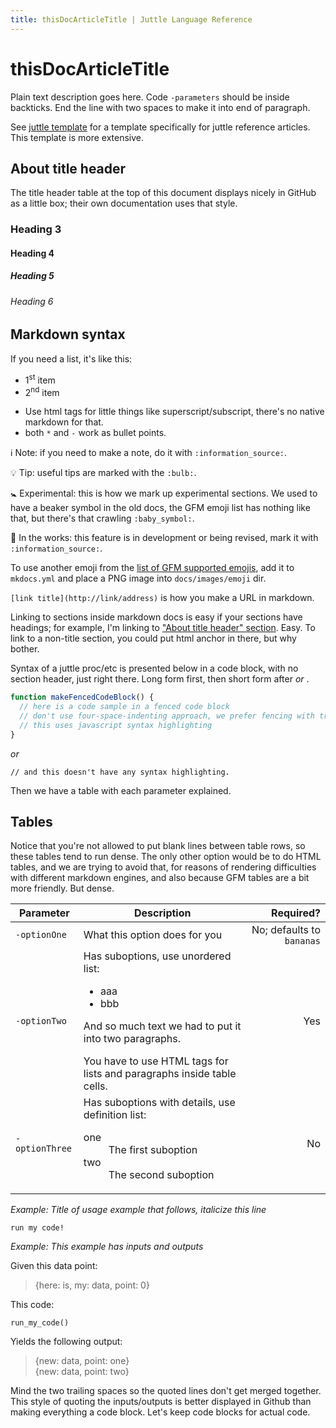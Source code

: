 ```yaml
---
title: thisDocArticleTitle | Juttle Language Reference
---
```


thisDocArticleTitle
========

Plain text description goes here. Code `-parameters` should be inside backticks. End the line with two spaces to make it into end of paragraph.  

See [juttle template](../doc_templates/juttle_TEMPLATE.md) for a template specifically for juttle reference articles. This template is more extensive.

## About title header

The title header table at the top of this document displays nicely in GitHub as a little box; their own documentation uses that style.

### Heading 3

#### Heading 4

##### Heading 5

###### Heading 6

## Markdown syntax

If you need a list, it's like this:
  * 1<sup>st</sup> item
  * 2<sup>nd</sup> item
  - Use html tags for little things like superscript/subscript, there's no native markdown for that.
  - both `*` and `-` work as bullet points.

:information_source: Note: if you need to make a note, do it with `:information_source:`.

:bulb: Tip: useful tips are marked with the `:bulb:`.

:baby_symbol: Experimental: this is how we mark up experimental sections. We used to have a beaker symbol in the old docs, the GFM emoji list has nothing like that, but there's that crawling `:baby_symbol:`.

:construction: In the works: this feature is in development or being revised, mark it with `:information_source:`.

To use another emoji from the [list of GFM supported emojis](http://www.emoji-cheat-sheet.com/), add it to `mkdocs.yml` and place a PNG image into `docs/images/emoji` dir.

`[link title](http://link/address)` is how you make a URL in markdown.

Linking to sections inside markdown docs is easy if your sections have headings; for example, I'm linking to ["About title header" section](#about-title-header). Easy. To link to a non-title section, you could put html anchor in there, but why bother.

Syntax of a juttle proc/etc is presented below in a code block, with no section header, just right there. Long form first, then short form after *or* .  

```javascript
function makeFencedCodeBlock() {
  // here is a code sample in a fenced code block
  // don't use four-space-indenting approach, we prefer fencing with triple backticks
  // this uses javascript syntax highlighting
}
```

*or*

```
// and this doesn't have any syntax highlighting.
```

Then we have a table with each parameter explained.  

## Tables

Notice that you're not allowed to put blank lines between table rows, so these tables tend to run dense. The only other option would be to do HTML tables, and we are trying to avoid that, for reasons of rendering difficulties with different markdown engines, and also because GFM tables are a bit more friendly. But dense.  

Parameter  |  Description  |  Required?
---------- | ------------- | ---------:
`-optionOne`  |  What this option does for you  |  No; defaults to `bananas`
`-optionTwo`  |  Has suboptions, use unordered list: <ul><li>aaa</li><li>bbb</li></ul><p>And so much text we had to put it into two paragraphs. </p><o>You have to use HTML tags for lists and paragraphs inside table cells. </o> |  Yes
`-optionThree` | Has suboptions with details, use definition list: <dl><dt>one</dt><dd>The first suboption</dd><dt>two</dt><dd>The second suboption</dd></dl>  | No

_Example: Title of usage example that follows, italicize this line_  

```
run my code!
```

_Example: This example has inputs and outputs_

Given this data point:

> {here: is, my: data, point: 0}  

This code:
```
run_my_code()
```

Yields the following output:

> {new: data, point: one}  
> {new: data, point: two}  

Mind the two trailing spaces so the quoted lines don't get merged together. This style of quoting the inputs/outputs is better displayed in Github than making everything a code block. Let's keep code blocks for actual code.

